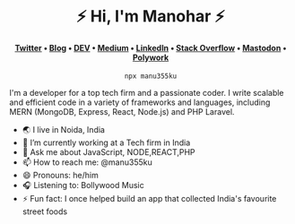 <h1 align="center">⚡️ Hi, I'm Manohar  ⚡️</h1> <h4 align="center"><a href="https://twitter.com/manu355ku" rel="me">Twitter</a> &bull; <a href="#" rel="me">Blog</a> &bull; <a href="#" rel="me">DEV</a> &bull; <a href="#" rel="me">Medium</a> &bull; <a href="#" rel="me">LinkedIn</a> &bull; <a href="#" rel="me">Stack Overflow</a> &bull; <a href="#" rel="me">Mastodon</a> &bull; <a href="#" rel="me">Polywork</a></h4> <p align="center"><code>npx manu355ku</code></p>
I'm a developer for a top tech firm and a passionate coder. I write scalable and efficient code in a variety of frameworks and languages, including MERN (MongoDB, Express, React, Node.js) and PHP Laravel.




- 🌏 I live in Noida, India
- 🔭 I’m currently working at a Tech firm in India
- 💬 Ask me about JavaScript, NODE,REACT,PHP
- 📫 How to reach me: @manu355ku
- 😄 Pronouns: he/him
- 🎧 Listening to: Bollywood Music
- ⚡ Fun fact: I once helped build an app that collected India's favourite street foods
